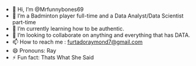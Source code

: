 - 👋 Hi, I’m @Mrfunnybones69
- 👀 I’m a Badminton player full-time and a Data Analyst/Data Scientist part-time
- 🌱 I’m currently learning how to be authentic.
- 💞️ I’m looking to collaborate on anything and everything that has DATA.
- 📫 How to reach me : furtadoraymond7@gmail.com
- 😄 Pronouns: Ray
- ⚡ Fun fact: Thats What She Said

<!---
Mrfunnybones69/Mrfunnybones69 is a ✨ special ✨ repository because its `README.md` (this file) appears on your GitHub profile.
You can click the Preview link to take a look at your changes.
--->
